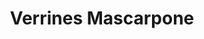 ---
layout: recette-v2
categories: [recettes]
hidden: true
lang: fr
sitemap: true
title: Verrines Mascarpone
type: sucre
utensils:
  - couteau
  - pinceau
  - batteur-elec
  - spatule-silicone
  - ramequins
  - tamis
recettes:
  Tiramisu:
    yield: 4
    yieldType: verrines
    ingredients: 
      - nom: Génoise pour 4 oeufs
        lien: /recettes/genoise
      - nom: eau
        qte: 70
        unite: mL
      - nom: café soluble
      - nom: amaretto
        qte: 20
        unite: gr
      - nom: oeufs 
        qte: 2
      - nom: sucre
        qte: 35
        unite: gr
      - nom: mascarpone
        qte: 250
        unite: gr
      - nom: vanille liquide
      - nom: cacao en poudre non sucré
    etapes:
      - label: Génoise
        details:
         - label: Faire la génoise
           link: /recettes/genoise
         - La laisser refroidir 15 minutes
         - Détailler quatre disques de la taille des ramequins
         - Couper chaque disque en deux en leur longueur
      - label: Sirop d'imbibage
        details:
         - Faire bouillir l'eau
         - Diluer le café soluble avec l'eau
         - Ajouter 10 grammes de sucre et l'amaretto
      - label: Mascarpone
        details:
          - Séparer les blancs des jaunes
          - Monter les blancs en neige
          - Blanchir les jaunes d'oeufs avec 25 grammes de sucre au fouet
          - Incorporer le mascarpone et la vanille liquide à l'aide d'une spatule silicone
          - Incorporer les blancs en deux fois au mélange à l'aide d'une spatule silicone
      - label: Assemblage
        details:
          - Placer un demi disque au fond de chaque ramequin
          - Imbiber les disques de sirop à l'aide d'un pinceau
          - (Optionnel) Ajouter un peu de caramel mou
          - Ajouter la moitié de la préparation au mascarpone sur les disques
          - Placer un demi disque dans chaque ramequin
          - Ajouter le reste de la préparation au mascarpone
          - Réserver au frais au moins trois heures 
          - Saupoudrer de cacao au moment de servir
  Framboise:
    yield: 4
    yieldType: verrines
    ingredients: 
      - nom: oeufs 
        qte: 2
        variable: true
      - nom: sucre
        qte: 30
        unite: gr
      - nom: mascarpone
        qte: 250
        unite: gr
      - nom: vanille liquide
        qte: 1
        unite: cuillère à café
      - nom: framboises
        qte: 150
        unite: gr
      - nom: biscuits secs
        qte: 150
        unite: gr
    etapes:
      - label: Préparation
        details:
          - Émietter les biscuits en petits morceaux
          - Séparer les blancs des jaunes
          - Monter les blancs en neige
          - Blanchir les jaunes d'oeufs avec le sucre au fouet
          - Incorporer le mascarpone et la vanille liquide à l'aide d'une spatule silicone
          - Incorporer les blancs en deux fois au mélange à l'aide d'une spatule silicone
      - label: Assemblage
        details:
          - Mettre les biscuits émiettés au fond
          - Ajouter la moitié de la préparation au mascarpone sur les biscuits
          - Ajouter une couche de framboises
          - Ajouter le reste de la préparation au mascarpone
          - Réserver au frais au moins trois heures
  Fraise:
    yield: 6
    yieldType: verrines
    ingredients: 
      - nom: fraises
        qte: 250
        unite: gr
      - nom: sucre
        qte: 20
        unite: gr
      - nom: mascarpone
        qte: 150
        unite: gr
        variable: true
      - nom: vanille liquide
        qte: 1
        unite: cuillère à café
      - nom: chantilly avec 150 mL de crème
        lien: /recettes/chantilly 
    etapes:
      - label: Fraises
        details:
          - Détailler les fraises
          - Déverser les fraises dans un saladier
          - Saupoudrer avec la moitié du sucre
          - Mélanger
          - Réserver au frais 
      - label: Mascarpone
        details:
          - Détendre le mascarpone dans un saladier à l'aide d'une spatule silicone
          - Ajouter le reste de sucre et la vanille liquide
          - Mélanger
          - Réserver au frais
      - label: Mascarpone + Chantilly
        details:
          - Verser la moitié de la chantilly sur le mascarpone
          - Mélanger
          - Incorporer le reste de la chantilly délicatement
      - label: Assemblage
        details:
          - Placer quelques morceaux de fraises dans chaque verrine
          - Ajouter de la crème mascarpone-chantilly
          - Remettre une couche de fraises
          - Ajouter de la crème mascarpone-chantilly
          - Placer les quelques fraises restantes sur le dessus
          - Réserver au frais au moins trois heures
  Speculoos:
    yield: 4
    yieldType: verrines
    ingredients: 
      - nom: oeufs 
        qte: 4
        variable: true
      - nom: sucre
        qte: 50
        unite: gr
      - nom: mascarpone
        qte: 250
        unite: gr
      - nom: vanille liquide
        qte: 1
        unite: cuillère à café
      - nom: Speculoos
        qte: 250
        unite: gr
      - nom: cacao en poudre non sucré
    etapes:
      - label: Préparation
        details:
          - Émietter les Speculoos en petits morceaux
          - Séparer les blancs des jaunes
          - Monter les blancs en neige
          - Blanchir les jaunes d'oeufs avec le sucre au batteur électrique
          - Incorporer le mascarpone et la vanille liquide à l'aide d'une spatule silicone
          - Incorporer les blancs en deux fois au mélange à l'aide d'une spatule silicone
      - label: Assemblage
        details:
          - Mettre la moitié des Speculoos au fond
          - (Optionnel) Ajouter un peu de caramel mou
          - Ajouter la moitié de la préparation au mascarpone sur les Speculoos
          - Ajouter le reste des Speculoos
          - Ajouter le reste de la préparation au mascarpone
          - Réserver au frais au moins trois heures
          - Saupoudrer de cacao au moment de servir
---